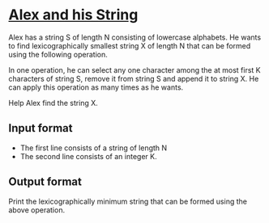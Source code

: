 # [Alex and his String][link]

Alex has a string S of length N consisting of lowercase alphabets. He wants to find lexicographically smallest string X of length N that can be formed using the following operation.

In one operation, he can select any one character among the at most first K characters of string S, remove it from string S and append it to string X. He can apply this operation as many times as he wants.

Help Alex find the string X.

## Input format

- The first line consists of a string of length N
- The second line consists of an integer K.

## Output format

Print the lexicographically minimum string that can be formed using the above operation.

[link]: https://www.hackerearth.com/practice/algorithms/string-algorithm/basics-of-string-manipulation/practice-problems/algorithm/lexicographically-minimum-string-269d7f34/
